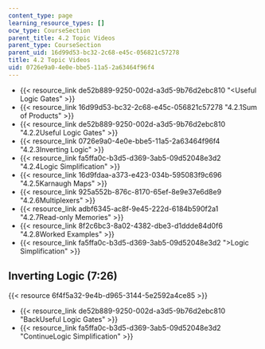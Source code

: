 ```yaml
---
content_type: page
learning_resource_types: []
ocw_type: CourseSection
parent_title: 4.2 Topic Videos
parent_type: CourseSection
parent_uid: 16d99d53-bc32-2c68-e45c-056821c57278
title: 4.2 Topic Videos
uid: 0726e9a0-4e0e-bbe5-11a5-2a63464f96f4
---
```


*   {{< resource_link de52b889-9250-002d-a3d5-9b76d2ebc810 "\<Useful Logic Gates" >}}
*   {{< resource_link 16d99d53-bc32-2c68-e45c-056821c57278 "4.2.1Sum of Products" >}}
*   {{< resource_link de52b889-9250-002d-a3d5-9b76d2ebc810 "4.2.2Useful Logic Gates" >}}
*   {{< resource_link 0726e9a0-4e0e-bbe5-11a5-2a63464f96f4 "4.2.3Inverting Logic" >}}
*   {{< resource_link fa5ffa0c-b3d5-d369-3ab5-09d52048e3d2 "4.2.4Logic Simplification" >}}
*   {{< resource_link 16d9fdaa-a373-e423-034b-595083f9c696 "4.2.5Karnaugh Maps" >}}
*   {{< resource_link 925a552b-876c-8170-65ef-8e9e37e6d8e9 "4.2.6Multiplexers" >}}
*   {{< resource_link adbf6345-ac8f-9e45-222d-6184b590f2a1 "4.2.7Read-only Memories" >}}
*   {{< resource_link 8f2c6bc3-8a02-4382-dbe3-d1ddde84d0f6 "4.2.8Worked Examples" >}}
*   {{< resource_link fa5ffa0c-b3d5-d369-3ab5-09d52048e3d2 "\>Logic Simplification" >}}

Inverting Logic (7:26)
----------------------

{{< resource 6f4f5a32-9e4b-d965-3144-5e2592a4ce85 >}}

*   {{< resource_link de52b889-9250-002d-a3d5-9b76d2ebc810 "BackUseful Logic Gates" >}}
*   {{< resource_link fa5ffa0c-b3d5-d369-3ab5-09d52048e3d2 "ContinueLogic Simplification" >}}